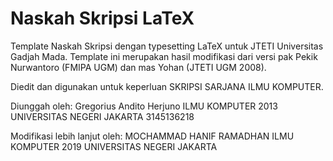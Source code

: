 # Naskah Skripsi LaTeX

Template Naskah Skripsi dengan typesetting LaTeX untuk JTETI Universitas Gadjah Mada. Template ini merupakan hasil modifikasi dari versi pak Pekik Nurwantoro (FMIPA UGM) dan mas Yohan (JTETI UGM 2008).

Diedit dan digunakan untuk keperluan SKRIPSI SARJANA ILMU KOMPUTER.

Diunggah oleh:
Gregorius Andito Herjuno
ILMU KOMPUTER 2013
UNIVERSITAS NEGERI JAKARTA
3145136218

Modifikasi lebih lanjut oleh:
MOCHAMMAD HANIF RAMADHAN
ILMU KOMPUTER 2019
UNIVERSITAS NEGERI JAKARTA
